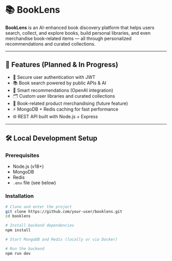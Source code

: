 # 📚 BookLens

**BookLens** is an AI-enhanced book discovery platform that helps users search, collect, and explore books, build personal libraries, and even merchandise book-related items — all through personalized recommendations and curated collections.

---

## 🚀 Features (Planned & In Progress)

- 🔐 Secure user authentication with JWT
- 📚 Book search powered by public APIs & AI
- 🧠 Smart recommendations (OpenAI integration)
- 🗂️ Custom user libraries and curated collections
- 🛒 Book-related product merchandising (future feature)
- ⚡ MongoDB + Redis caching for fast performance
- 🌐 REST API built with Node.js + Express

---

## 🛠️ Local Development Setup

### Prerequisites

- Node.js (v18+)
- MongoDB
- Redis
- `.env` file (see below)

### Installation

```bash
# Clone and enter the project
git clone https://github.com/your-user/booklens.git
cd booklens

# Install backend dependencies
npm install

# Start MongoDB and Redis (locally or via Docker)

# Run the backend
npm run dev
